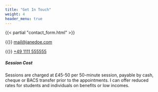 ```yaml
---
title: "Get In Touch"
weight: 4
header_menu: true
---
```


{{< partial "contact_form.html" >}}

{{<icon class="fa fa-envelope">}}&nbsp;[mail@janedoe.com](mailto:your-email@your-domain.com)

{{<icon class="fa fa-phone">}}&nbsp;[+49 1111 555555](tel:+491111555555)

##### Session Cost

Sessions are charged at £45-50 per 50-minute session, payable by cash, cheque or BACS transfer prior to the appointments. I can offer reduced rates for students and individuals on benefits or low incomes. 